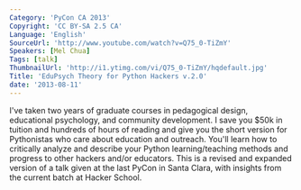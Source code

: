 ```yaml
---
Category: 'PyCon CA 2013'
Copyright: 'CC BY-SA 2.5 CA'
Language: 'English'
SourceUrl: 'http://www.youtube.com/watch?v=Q75_0-TiZmY'
Speakers: [Mel Chua]
Tags: [talk]
ThumbnailUrl: 'http://i1.ytimg.com/vi/Q75_0-TiZmY/hqdefault.jpg'
Title: 'EduPsych Theory for Python Hackers v.2.0'
date: '2013-08-11'
---
```

I've taken two years of graduate courses in pedagogical design, educational psychology, and community development. I save you $50k in tuition and hundreds of hours of reading and give you the short version for Pythonistas who care about education and outreach. You'll learn how to critically analyze and describe your Python learning/teaching methods and progress to other hackers and/or educators. This is a revised and expanded version of a talk given at the last PyCon in Santa Clara, with insights from the current batch at Hacker School.